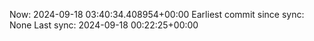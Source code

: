 Now: 2024-09-18 03:40:34.408954+00:00 Earliest commit since sync: None Last sync: 2024-09-18 00:22:25+00:00
